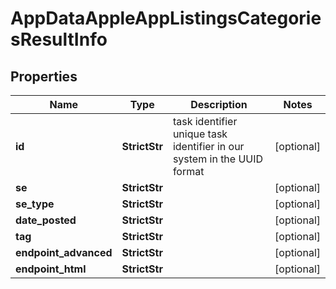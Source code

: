 # AppDataAppleAppListingsCategoriesResultInfo


## Properties

| Name | Type | Description | Notes |
|------------ | ------------- | ------------- | -------------|
**id** | **StrictStr** | task identifier<br>unique task identifier in our system in the UUID format |[optional]|
**se** | **StrictStr** |  |[optional]|
**se_type** | **StrictStr** |  |[optional]|
**date_posted** | **StrictStr** |  |[optional]|
**tag** | **StrictStr** |  |[optional]|
**endpoint_advanced** | **StrictStr** |  |[optional]|
**endpoint_html** | **StrictStr** |  |[optional]|